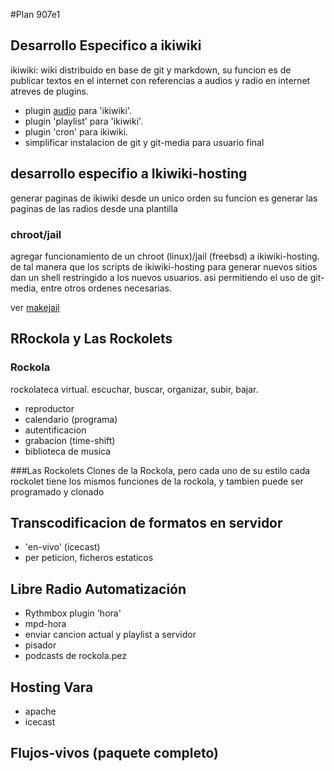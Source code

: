 #Plan 907e1
## Desarrollo Especifico a ikiwiki

ikiwiki: wiki distribuido en base de git y markdown, 
su funcion es de publicar textos en el internet con referencias
a audios y radio en internet atreves de plugins. 

* plugin [audio](../ikiwiki) para 'ikiwiki'.  
* plugin 'playlist' para 'ikiwiki'.
* plugin 'cron' para ikiwiki.
* simplificar instalacion de git y git-media para usuario final

## desarrollo especifio a Ikiwiki-hosting
generar paginas de ikiwiki desde un unico orden
su funcion es generar las paginas de las radios
desde una plantilla
### chroot/jail

agregar funcionamiento de un chroot (linux)/jail (freebsd) a ikiwiki-hosting. de tal manera que los scripts de ikiwiki-hosting para generar nuevos sitios dan un shell restringido a los nuevos usuarios. asi permitiendo el uso de git-media, entre otros ordenes necesarias.  

ver [makejail](../makejail) 

## RRockola y Las Rockolets

### Rockola
rockolateca virtual. escuchar, buscar, organizar, subir, bajar.

* reproductor
* calendario (programa)
* autentificacion
* grabacion (time-shift)
* biblioteca de musica

###Las Rockolets
Clones de la Rockola, pero cada uno de su estilo
cada rockolet tiene los mismos funciones de la rockola, 
y tambien puede ser programado y clonado 

## Transcodificacion de formatos en servidor
* 'en-vivo' (icecast)
* per peticion, ficheros estaticos

## Libre Radio Automatización

* Rythmbox plugin 'hora'
* mpd-hora
* enviar cancion actual y playlist a servidor
* pisador
* podcasts de rockola.pez

## Hosting Vara

* apache
* icecast

## Flujos-vivos (paquete completo)
